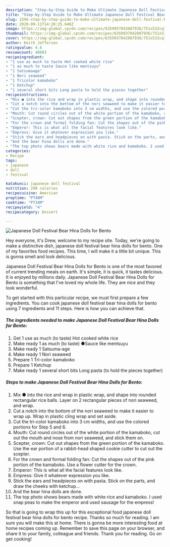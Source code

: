 ```yaml
---
description: "Step-by-Step Guide to Make Ultimate Japanese Doll Festival Bear Hina Dolls for Bento"
title: "Step-by-Step Guide to Make Ultimate Japanese Doll Festival Bear Hina Dolls for Bento"
slug: 1546-step-by-step-guide-to-make-ultimate-japanese-doll-festival-bear-hina-dolls-for-bento
date: 2020-09-11T14:20:25.646Z
image: https://img-global.cpcdn.com/recipes/6359937042087936/751x532cq70/japanese-doll-festival-bear-hina-dolls-for-bento-recipe-main-photo.jpg
thumbnail: https://img-global.cpcdn.com/recipes/6359937042087936/751x532cq70/japanese-doll-festival-bear-hina-dolls-for-bento-recipe-main-photo.jpg
cover: https://img-global.cpcdn.com/recipes/6359937042087936/751x532cq70/japanese-doll-festival-bear-hina-dolls-for-bento-recipe-main-photo.jpg
author: Keith Jefferson
ratingvalue: 4.6
reviewcount: 48603
recipeingredient:
- "1 use as much to taste Hot cooked white rice"
- "1 as much to taste Sauce like mentsuyu"
- "1 Satsumaage"
- "1 Nori seaweed"
- "1 Tricolor kamaboko"
- "1 Ketchup"
- "1 several short bits Long pasta to hold the pieces together"
recipeinstructions:
- "Mix ● into the rice and wrap in plastic wrap, and shape into rounded rectangular rice balls. Layer on 2 rectangular pieces of nori seaweed, and wrap."
- "Cut a notch into the bottom of the nori seaweed to make it easier to wrap up. Wrap in plastic cling wrap and set aside."
- "Cut the tri-color kamaboko into 3 cm widths, and use the colored portions for Step 5 and 6."
- "Mouth: Cut round circles out of the white portion of the kamaboko, cut out the mouth and nose from nori seaweed, and stick them on."
- "Scepter, crown: Cut out shapes from the green portion of the kamaboko. Use the ear portion of a rabbit-head shaped cookie cutter to cut out the scepter."
- "For the crown and formal folding fan: Cut the shapes out of the pink portion of the kamaboko. Use a flower cutter for the crown."
- "Emperor: This is what all the facial features look like."
- "Empress: Give it whatever expression you like."
- "Stick the ears and headpieces on with pasta. Stick on the parts, and draw the cheeks with ketchup..."
- "And the bear hina dolls are done."
- "The top photo shows bears made with white rice and kamaboko. I used snap peas to make the emperor and used sausage for the empress!"
categories:
- Recipe
tags:
- japanese
- doll
- festival

katakunci: japanese doll festival 
nutrition: 299 calories
recipecuisine: American
preptime: "PT40M"
cooktime: "PT34M"
recipeyield: "4"
recipecategory: Dessert

---
```



![Japanese Doll Festival Bear Hina Dolls for Bento](https://img-global.cpcdn.com/recipes/6359937042087936/751x532cq70/japanese-doll-festival-bear-hina-dolls-for-bento-recipe-main-photo.jpg)

Hey everyone, it's Drew, welcome to my recipe site. Today, we're going to make a distinctive dish, japanese doll festival bear hina dolls for bento. One of my favorites food recipes. This time, I will make it a little bit unique. This is gonna smell and look delicious.



Japanese Doll Festival Bear Hina Dolls for Bento is one of the most favored of current trending meals on earth. It's simple, it is quick, it tastes delicious. It is enjoyed by millions daily. Japanese Doll Festival Bear Hina Dolls for Bento is something that I've loved my whole life. They are nice and they look wonderful.


To get started with this particular recipe, we must first prepare a few ingredients. You can cook japanese doll festival bear hina dolls for bento using 7 ingredients and 11 steps. Here is how you can achieve that.

<!--inarticleads1-->

##### The ingredients needed to make Japanese Doll Festival Bear Hina Dolls for Bento:

1. Get 1 use as much (to taste) Hot cooked white rice
1. Make ready 1 as much (to taste) ●Sauce like mentsuyu
1. Make ready 1 Satsuma-age
1. Make ready 1 Nori seaweed
1. Prepare 1 Tri-color kamaboko
1. Prepare 1 Ketchup
1. Make ready 1 several short bits Long pasta (to hold the pieces together)




<!--inarticleads2-->

##### Steps to make Japanese Doll Festival Bear Hina Dolls for Bento:

1. Mix ● into the rice and wrap in plastic wrap, and shape into rounded rectangular rice balls. Layer on 2 rectangular pieces of nori seaweed, and wrap.
1. Cut a notch into the bottom of the nori seaweed to make it easier to wrap up. Wrap in plastic cling wrap and set aside.
1. Cut the tri-color kamaboko into 3 cm widths, and use the colored portions for Step 5 and 6.
1. Mouth: Cut round circles out of the white portion of the kamaboko, cut out the mouth and nose from nori seaweed, and stick them on.
1. Scepter, crown: Cut out shapes from the green portion of the kamaboko. Use the ear portion of a rabbit-head shaped cookie cutter to cut out the scepter.
1. For the crown and formal folding fan: Cut the shapes out of the pink portion of the kamaboko. Use a flower cutter for the crown.
1. Emperor: This is what all the facial features look like.
1. Empress: Give it whatever expression you like.
1. Stick the ears and headpieces on with pasta. Stick on the parts, and draw the cheeks with ketchup...
1. And the bear hina dolls are done.
1. The top photo shows bears made with white rice and kamaboko. I used snap peas to make the emperor and used sausage for the empress!




So that is going to wrap this up for this exceptional food japanese doll festival bear hina dolls for bento recipe. Thanks so much for reading. I am sure you will make this at home. There is gonna be more interesting food at home recipes coming up. Remember to save this page on your browser, and share it to your family, colleague and friends. Thank you for reading. Go on get cooking!

